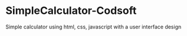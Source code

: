 # SimpleCalculator-Codsoft
Simple calculator using html, css, javascript with a user interface design
